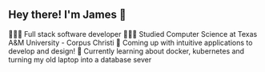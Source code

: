 ## Hey there! I'm James 👋

👩🏻‍💻 Full stack software developer
👩🏻‍🎓 Studied Computer Science at Texas A&M University - Corpus Christi
🎨 Coming up with intuitive applications to develop and design!
💭 Currently learning about docker, kubernetes and turning my old laptop into a database sever
